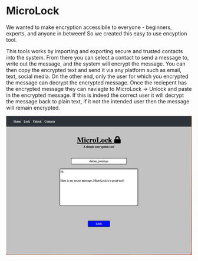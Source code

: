 # MicroLock
We wanted to make encryption accessibile to everyone - beginners, experts, and anyone in between! So we created this easy to use encyption tool.

This tools works by importing and exporting secure and trusted contacts into the system. From there you can select a contact to send a message to, write out the message, and the system will encrypt the message. You can then copy the encrypted text and send it via any platform such as email, text, social media. On the other end, only the user for which you encrypted the message can decrypt the encrypted message. Once the reciepent has the encrypted message they can naviagte to MicroLock -> Unlock and paste in the encrypted message. If this is indeed the correct user it will decrypt the message back to plain text, if it not the intended user then the message will remain encrypted.

![screenshot](lock.png)
